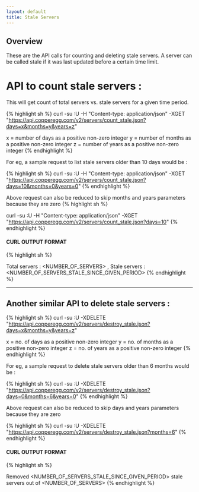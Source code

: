 ```yaml
---
layout: default
title: Stale Servers
---
```


## Overview

These are the API calls for counting and deleting stale servers. A server can be called stale if it was last updated before a certain time limit.

# API to count stale servers :

This will get count of total servers vs. stale servers for a given time period.

{% highlight sh %}
curl -su <APIKEY>:U -H "Content-type: application/json" -XGET "https://api.copperegg.com/v2/servers/count_stale.json?days=x&months=y&years=z"

x = number of days as a positive non-zero integer
y = number of months as a positive non-zero integer
z = number of years as a positive non-zero integer
{% endhighlight %}

For eg, a sample request to list stale servers older than 10 days would be :

{% highlight sh %}
curl -su <APIKEY>:U -H "Content-type: application/json" -XGET "https://api.copperegg.com/v2/servers/count_stale.json?days=10&months=0&years=0"
{% endhighlight %}

Above request can also be reduced to skip months and years parameters because they are zero
{% highlight sh %}

curl -su <APIKEY>:U -H "Content-type: application/json" -XGET "https://api.copperegg.com/v2/servers/count_stale.json?days=10"
{% endhighlight %}

#### CURL OUTPUT FORMAT
{% highlight sh %}

Total servers : <NUMBER_OF_SERVERS> , Stale servers : <NUMBER_OF_SERVERS_STALE_SINCE_GIVEN_PERIOD>
{% endhighlight %}

-----

## Another similar API to delete stale servers :

{% highlight sh %}
curl -su <APIKEY>:U -XDELETE "https://api.copperegg.com/v2/servers/destroy_stale.json?days=x&months=y&years=z"

x = no. of days as a positive non-zero integer
y = no. of months as a positive non-zero integer
z = no. of years as a positive non-zero integer
{% endhighlight %}

For eg, a sample request to delete stale servers older than 6 months would be :

{% highlight sh %}
curl -su <APIKEY>:U -XDELETE "https://api.copperegg.com/v2/servers/destroy_stale.json?days=0&months=6&years=0"
{% endhighlight %}

Above request can also be reduced to skip days and years parameters because they are zero

{% highlight sh %}
curl -su <APIKEY>:U -XDELETE "https://api.copperegg.com/v2/servers/destroy_stale.json?months=6"
{% endhighlight %}


#### CURL OUTPUT FORMAT
{% highlight sh %}

Removed <NUMBER_OF_SERVERS_STALE_SINCE_GIVEN_PERIOD> stale servers out of <NUMBER_OF_SERVERS>
{% endhighlight %}

